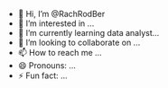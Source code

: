 - 👋 Hi, I’m @RachRodBer
- 👀 I’m interested in ...
- 🌱 I’m currently learning data analyst...
- 💞️ I’m looking to collaborate on ...
- 📫 How to reach me ...
- 😄 Pronouns: ...
- ⚡ Fun fact: ...

<!---
RachRodBer/RachRodBer is a ✨ special ✨ repository because its `README.md` (this file) appears on your GitHub profile.
You can click the Preview link to take a look at your changes.
--->
